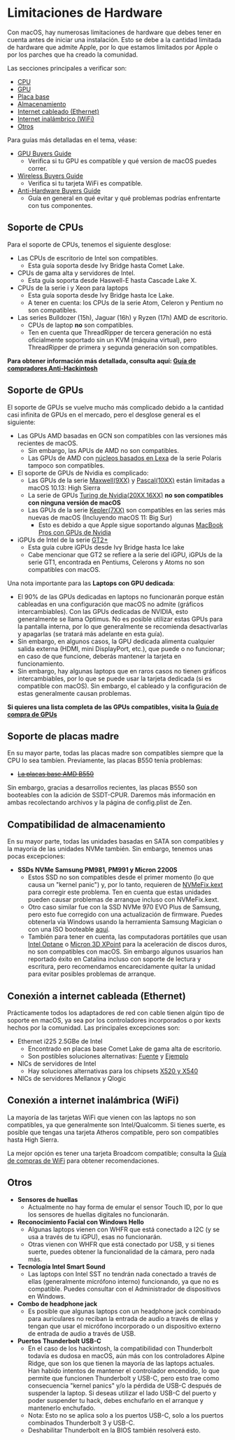 # Limitaciones de Hardware

Con macOS, hay numerosas limitaciones de hardware que debes tener en cuenta antes de iniciar una instalación. Esto se debe a la cantidad limitada de hardware que admite Apple, por lo que estamos limitados por Apple o por los parches que ha creado la comunidad.

Las secciones principales a verificar son:

* [CPU](#cpu-support)
* [GPU](#gpu-support)
* [Placa base](#motherboard-support)
* [Almacenamiento](#storage-support)
* [Internet cableado (Ethernet)](#wired-networking)
* [Internet inalámbrico (WiFi)](#wireless-networking)
* [Otros](#miscellaneous)

Para guías más detalladas en el tema, véase:

* [GPU Buyers Guide](https://dortania.github.io/GPU-Buyers-Guide/)
  * Verifica si tu GPU es compatible y qué version de macOS puedes correr. 
* [Wireless Buyers Guide](https://dortania.github.io/Wireless-Buyers-Guide/)
  * Verifica si tu tarjeta WiFi es compatible.
* [Anti-Hardware Buyers Guide](https://dortania.github.io/Anti-Hackintosh-Buyers-Guide/)
  * Guía en general en qué evitar y qué problemas podrías enfrentarte con tus componentes. 

## Soporte de CPUs

Para el soporte de CPUs, tenemos el siguiente desglose:

* Las CPUs de escritorio de Intel son compatibles.
  * Esta guía soporta desde Ivy Bridge hasta Comet Lake.
* CPUs de gama alta y servidores de Intel.
  * Esta guía soporta desde Haswell-E hasta Cascade Lake X.
* CPUs de la serie i y Xeon para laptops
  * Esta guía soporta desde Ivy Bridge hasta Ice Lake.
  * A tener en cuenta: los CPUs de la serie Atom, Celeron y Pentium no son compatibles.
* Las series Bulldozer (15h), Jaguar (16h) y Ryzen (17h) AMD de escritorio.
  * CPUs de laptop **no** son compatibles.
  * Ten en cuenta que ThreadRipper de tercera generación no está oficialmente soportado sin un KVM (máquina virtual), pero ThreadRipper de primera y segunda generación son compatibles.

**Para obtener información más detallada, consulta aquí: [Guía de compradores Anti-Hackintosh](https://dortania.github.io/Anti-Hackintosh-Buyers-Guide/)**

## Soporte de GPUs

El soporte de GPUs se vuelve mucho más complicado debido a la cantidad casi infinita de GPUs en el mercado, pero el desglose general es el siguiente:

* Las GPUs AMD basadas en GCN son compatibles con las versiones más recientes de macOS.
  * Sin embargo, las APUs de AMD no son compatibles.
  * Las GPUs de AMD con [núcleos basados en Lexa](https://www.techpowerup.com/gpu-specs/amd-lexa.g806) de la serie Polaris tampoco son compatibles.
* El soporte de GPUs de Nvidia es complicado:
  * Las GPUs de la serie [Maxwell(9XX)](https://en.wikipedia.org/wiki/GeForce_900_series) y [Pascal(10XX)](https://en.wikipedia.org/wiki/GeForce_10_series) están limitadas a macOS 10.13: High Sierra
  * La serie de GPUs [Turing de Nvidia(20XX,](https://en.wikipedia.org/wiki/GeForce_20_series)[16XX)](https://en.wikipedia.org/wiki/GeForce_16_series) **no son compatibles con ninguna versión de macOS**
  * Las GPUs de la serie [Kepler(7XX)](https://en.wikipedia.org/wiki/GeForce_700_series) son compatibles en las series más nuevas de macOS (Incluyendo macOS 11: Big Sur)
    * Esto es debido a que Apple sigue soportando algunas [MacBook Pros con GPUs de Nvidia](https://dortania.github.io/GPU-Buyers-Guide/modern-gpus/nvidia-gpu.html)
* iGPUs de Intel de la serie [GT2+](https://en.wikipedia.org/wiki/Intel_Graphics_Technology) 
  * Esta guía cubre iGPUs desde Ivy Bridge hasta Ice lake
  * Cabe mencionar que GT2 se refiere a la serie del iGPU, iGPUs de la serie GT1, encontrada en Pentiums, Celerons y Atoms no son compatibles con macOS.

Una nota importante para las **Laptops con GPU dedicada**:

* El 90% de las GPUs dedicadas en laptops no funcionarán porque están cableadas en una configuración que macOS no admite (gráficos intercambiables). Con las GPUs dedicadas de NVIDIA, esto generalmente se llama Optimus. No es posible utilizar estas GPUs para la pantalla interna, por lo que generalmente se recomienda desactivarlas y apagarlas (se tratará más adelante en esta guía).
* Sin embargo, en algunos casos, la GPU dedicada alimenta cualquier salida externa (HDMI, mini DisplayPort, etc.), que puede o no funcionar; en caso de que funcione, deberás mantener la tarjeta en funcionamiento.
* Sin embargo, hay algunas laptops que en raros casos no tienen gráficos intercambiables, por lo que se puede usar la tarjeta dedicada (si es compatible con macOS). Sin embargo, el cableado y la configuración de estas generalmente causan problemas.

**Si quieres una lista completa de las GPUs compatibles, visita la [Guía de compra de GPUs](https://dortania.github.io/GPU-Buyers-Guide/)**

## Soporte de placas madre

En su mayor parte, todas las placas madre son compatibles siempre que la CPU lo sea tambíen. Previamente, las placas B550 tenía problemas:

* ~~[La placas base AMD B550](https://www.amd.com/en/chipsets/b550)~~

Sin embargo, gracias a desarrollos recientes, las placas B550 son booteables con la adición de SSDT-CPUR. Daremos más información en ambas recolectando archivos y la página de config.plist de Zen.

## Compatibilidad de almacenamiento

En su mayor parte, todas las unidades basadas en SATA son compatibles y la mayoría de las unidades NVMe también. Sin embargo, tenemos unas pocas excepciones:

* **SSDs NVMe Samsung PM981, PM991 y Micron 2200S**
  * Estos SSD no son compatibles desde el primer momento (lo que causa un "kernel panic") y, por lo tanto, requieren de [NVMeFix.kext](https://github.com/acidanthera/NVMeFix/releases) para corregir este problema. Ten en cuenta que estas unidades pueden causar problemas de arranque incluso con NVMeFix.kext.
  * Otro caso similar fue con la SSD NVMe 970 EVO Plus de Samsung, pero esto fue corregido con una actualización de firmware. Puedes obtenerla via Windows usando la herramienta Samsung Magician o con una ISO booteable [aquí](https://www.samsung.com/semiconductor/minisite/ssd/download/tools/).
  * También para tener en cuenta, las computadoras portátiles que usan [Intel Optane](https://www.intel.com/content/www/us/en/architecture-and-technology/optane-memory.html) o [Micron 3D XPoint](https://www.micron.com/products/advanced-solutions/3d-xpoint-technology) para la aceleración de discos duros, no son compatibles con macOS. Sin embargo algunos usuarios han reportado éxito en Catalina incluso con soporte de lectura y escritura, pero recomendamos encarecidamente quitar la unidad para evitar posibles problemas de arranque.

## Conexión a internet cableada (Ethernet)

Prácticamente todos los adaptadores de red con cable tienen algún tipo de soporte en macOS, ya sea por los controladores incorporados o por kexts hechos por la comunidad. Las principales excepciones son:

* Ethernet i225 2.5GBe de Intel
  * Encontrado en placas base Comet Lake de gama alta de escritorio.
  * Son postibles soluciones alternativas: [Fuente](https://www.hackintosh-forum.de/forum/thread/48568-i9-10900k-gigabyte-z490-vision-d-er-läuft/?postID=606059#post606059) y [Ejemplo](/config.plist/comet-lake#add-2)
* NICs de servidores de Intel
  * Hay soluciones alternativas para los chipsets [X520 y X540](https://www.tonymacx86.com/threads/how-to-build-your-own-imac-pro-successful-build-extended-guide.229353/)
* NICs de servidores Mellanox y Qlogic

## Conexión a internet inalámbrica (WiFi)

La mayoría de las tarjetas WiFi que vienen con las laptops no son compatibles, ya que generalmente son Intel/Qualcomm. Si tienes suerte, es posible que tengas una tarjeta Atheros compatible, pero son compatibles hasta High Sierra.

La mejor opción es tener una tarjeta Broadcom compatible; consulta la [Guía de compras de WiFi](https://dortania.github.io/Wireless-Buyers-Guide/) para obtener recomendaciones.

## Otros

* **Sensores de huellas**
  * Actualmente no hay forma de emular el sensor Touch ID, por lo que los sensores de huellas digitales no funcionarán.
* **Reconocimiento Facial con Windows Hello**
  * Algunas laptops vienen con WHFR que está conectado a I2C (y se usa a través de tu iGPU), esas no funcionarán.
  * Otras vienen con WHFR que está conectado por USB, y si tienes suerte, puedes obtener la funcionalidad de la cámara, pero nada más.
* **Tecnología Intel Smart Sound**
  * Las laptops con Intel SST no tendrán nada conectado a través de ellas (generalmente micrófono interno) funcionando, ya que no es compatible. Puedes consultar con el Administrador de dispositivos en Windows.
* **Combo de headphone jack**
  * Es posible que algunas laptops con un headphone jack combinado para auriculares no reciban la entrada de audio a través de ellas y tengan que usar el micrófono incorporado o un dispositivo externo de entrada de audio a través de USB.
* **Puertos Thunderbolt USB-C**
  * En el caso de los hackintosh, la compatibilidad con Thunderbolt todavía es dudosa en macOS, aún más con los controladores Alpine Ridge, que son los que tienen la mayoría de las laptops actuales. Han habido intentos de mantener el controlador encendido, lo que permite que funcionen Thunderbolt y USB-C, pero esto trae como consecuencia "kernel panics" y/o la pérdida de USB-C después de suspender la laptop. Si deseas utilizar el lado USB-C del puerto y poder suspender tu hack, debes enchufarlo en el arranque y mantenerlo enchufado.
  * Nota: Esto no se aplica solo a los puertos USB-C, solo a los puertos combinados Thunderbolt 3 y USB-C.
  * Deshabilitar Thunderbolt en la BIOS también resolverá esto.
